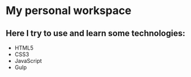 # My personal workspace

## Here I try to use and learn some technologies:
* HTML5
* CSS3
* JavaScript
* Gulp
